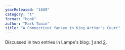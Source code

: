 ```yaml
---
yearReleased: "1889"
category: "t"
format: "book"
author: "Mark Twain"
title: "A Connecticut Yankee in King Arthur's Court"
---
```

Discussed in two entries in Lampe's blog: <a href="http://tashqueedagg.wordpress.com/2013/12/26/mark-twain-a-connecticut-yankee-in-king-arthurs-court-1889-hierarchy-and-power/"> 1</a> and <a href="http://tashqueedagg.wordpress.com/2013/12/30/mark-twain-a-connecticut-yankee-in-king-arthurs-court-1889-technology-and-democracy/"> 2</a>.
 
 
